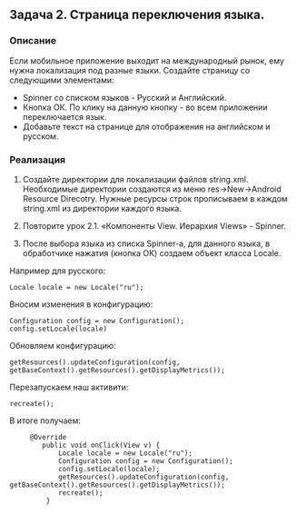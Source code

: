 ## Задача 2.  Страница переключения языка.
### Описание

Если мобильное приложение выходит на международный рынок, ему нужна локализация под разные языки.
Создайте страницу со следующими элементами:
* Spinner со списком языков - Русский и Английский.
* Кнопка ОК. По клику на данную кнопку - во всем приложении переключается язык.
* Добавьте текст на странице для отображения на английском и русском.

### Реализация

1. Создайте директории для локализации файлов string.xml. Необходимые директории создаются из меню res->New->Android Resource Direcotry.
Нужные ресурсы строк прописываем в каждом string.xml из директории каждого языка.

2. Повторите урок 2.1. «Компоненты View. Иерархия Views» - Spinner.

3. После выбора языка из списка Spinner-а, для данного языка, в обработчике нажатия (кнопка ОК) создаем объект класса Locale.

Например для русского:

```
Locale locale = new Locale("ru");
```

Вносим изменения в конфигурацию:

```
Configuration config = new Configuration();
config.setLocale(locale)
```		

Обновляем конфигурацию:

```
getResources().updateConfiguration(config, getBaseContext().getResources().getDisplayMetrics());
```
			
Перезапускаем наш активити:

```
recreate();
```

В итоге получаем:

         @Override
            public void onClick(View v) {
                Locale locale = new Locale("ru");
                Configuration config = new Configuration();
                config.setLocale(locale);
                getResources().updateConfiguration(config, getBaseContext().getResources().getDisplayMetrics());
                recreate();
             }

